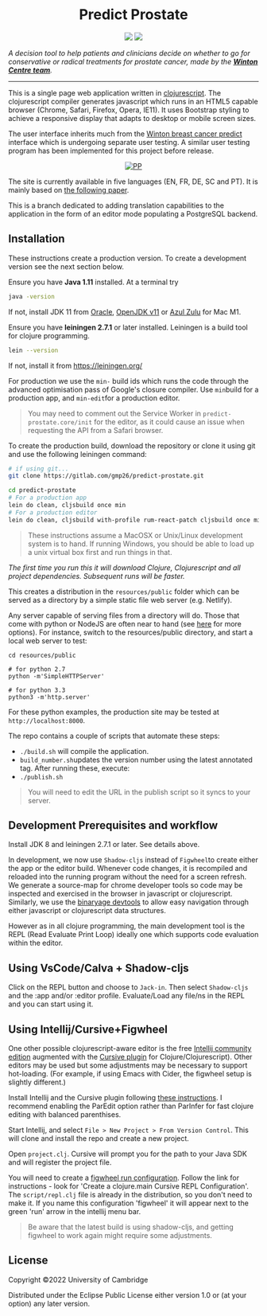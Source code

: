 
<h1 align="center">Predict Prostate</h1>
<p align="center">
<img src="https://img.shields.io/badge/to--inform-not--persuade-informational">
<img src="https://img.shields.io/badge/License-EPL_1.0-red.svg">
</p>

_A decision tool to help patients and clinicians decide on whether to go for conservative or radical treatments for prostate cancer, made by the **[Winton Centre team](https://wintoncentre.maths.cam.ac.uk/)**._

---
This is a single page web application written in
[clojurescript](https://clojurescript.org/).
The clojurescript compiler generates javascript which runs in an HTML5
capable browser (Chrome, Safari, Firefox, Opera, IE11). It uses Bootstrap
styling to achieve a responsive display that adapts to desktop or mobile
screen sizes.

The user interface inherits much from the [Winton breast cancer predict](https://github.com/WintonCentre/predict3) interface which is undergoing separate user testing. A similar user testing program has been implemented for this project before release.

<p align="center">
<a href="https://ibb.co/Cbyr4BH"><img src="https://i.ibb.co/x1b4wh7/PP.png" alt="PP" border="0" /></a>
</p>

The site is currently available in five languages (EN, FR, DE, SC and PT). It is mainly based on [the following paper](https://journals.plos.org/plosmedicine/article?id=10.1371/journal.pmed.1002758).

This is a branch dedicated to adding translation capabilities to the application in the form of an editor mode populating a PostgreSQL backend.
## Installation

These instructions create a production version. To create a development
version see the next section below.

Ensure you have **Java 1.11** installed. At a terminal try
```sh
java -version
```
If not, install JDK 11 from [Oracle](https://docs.oracle.com/javase/8/docs/technotes/guides/install/install_overview.html), [OpenJDK v11](http://openjdk.java.net/install/) or [Azul Zulu](https://www.azul.com/downloads/?package=jdk) for Mac M1.

Ensure you have **leiningen 2.7.1** or later installed.
Leiningen is a build tool for clojure programming.
```sh
lein --version
```
If not, install it from https://leiningen.org/

For production we use the `min-` build ids which runs the code through the advanced optimisation pass of Google's closure compiler. Use `min`build for a production app, and `min-edit`for a production editor.
> You may need to comment out the Service Worker in `predict-prostate.core/init` for the editor, as it could cause an issue when requesting the API from a Safari browser.

To create the production build, download the repository or clone it using git and use the following leiningen command:

```sh
# if using git...
git clone https://gitlab.com/gmp26/predict-prostate.git

cd predict-prostate
# For a production app
lein do clean, cljsbuild once min
# For a production editor
lein do clean, cljsbuild with-profile rum-react-patch cljsbuild once min-edit
```
>These instructions assume a MacOSX or Unix/Linux development system is to hand.
>If running Windows, you should be able to load up a unix virtual box first and run things in that.

_The first time you run this it will download Clojure, Clojurescript and
all project dependencies. Subsequent runs will be faster._

This creates a distribution in the `resources/public` folder which can
be served as a directory by a simple static file web server (e.g. Netlify).

Any server capable of serving files from a directory will do. Those that come with python or NodeJS are often near to hand (see [here](https://gist.github.com/willurd/5720255) for more options).
For instance, switch to the resources/public directory, and start a local web server
to test:

```
cd resources/public

# for python 2.7
python -m'SimpleHTTPServer'

# for python 3.3
python3 -m'http.server'

```
For these python examples, the production site may be tested at `http://localhost:8000`.


The repo contains a couple of scripts that automate these steps:

* `./build.sh` will compile the application. 
* `build_number.sh`updates the version number using the latest annotated tag. After running these, execute:
* `./publish.sh`

> You will need to edit the URL in the publish script so it syncs to your server.

## Development Prerequisites and workflow

Install JDK 8 and leiningen 2.7.1 or later. See details above.

In development, we now use `Shadow-cljs` instead of `Figwheel`to create either the app or the editor build. Whenever code changes, it is recompiled and reloaded into the running program without the need for a screen refresh. We generate a source-map for chrome developer tools so code may be inspected and exercised in the browser in javascript or clojurescript. Similarly, we use the [binaryage devtools](https://github.com/binaryage/cljs-devtools) to allow easy navigation through either javascript or clojurescript data structures.

However as in all clojure programming, the main development tool is
the REPL (Read Evaluate Print Loop) ideally one which supports code
evaluation within the editor.

## Using VsCode/Calva + Shadow-cljs

Click on the REPL button and choose to `Jack-in`.
Then select `Shadow-cljs` and the :app and/or :editor profile.
Evaluate/Load any file/ns in the REPL and you can start using it.

## Using Intellij/Cursive+Figwheel

One other possible clojurescript-aware editor is the free [Intellij community edition](https://www.jetbrains.com/idea/download)
augmented with the [Cursive plugin](https://cursive-ide.com/) for Clojure/Clojurescript). Other editors
may be used but some adjustments may be necessary to support hot-loading.
(For example, if using Emacs with Cider, the figwheel setup is slightly
different.)

Install Intellij and the Cursive plugin following [these instructions](https://cursive-ide.com/userguide/index.html).
I recommend enabling the ParEdit option rather than ParInfer for fast
clojure editing with balanced parenthises.

Start Intellij, and select `File > New Project > From Version Control`.
This will clone and install the repo and create a new project.

Open `project.clj`. Cursive will prompt you for the path to your Java
SDK and will register the project file.

You will need to create a [figwheel run configuration](https://github.com/bhauman/lein-figwheel/wiki/Running-figwheel-in-a-Cursive-Clojure-REPL).
Follow the link for instructions - look for 'Create a clojure.main Cursive REPL Configuration'.
The `script/repl.clj` file is already in the distribution, so you don't need
to make it. If you name this configuration 'figwheel' it will appear next
to the green 'run' arrow in the intellij menu bar.
> Be aware that the latest build is using shadow-cljs, and getting figwheel to work again might require some adjustments.

## License

Copyright ©2022 University of Cambridge

Distributed under the Eclipse Public License either version 1.0 or (at your option) any later version.
